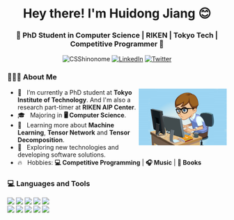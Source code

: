 <h1 align="center">Hey there! I'm Huidong Jiang 😊 </h1>
<h3 align="center">🚀 PhD Student in Computer Science | RIKEN | Tokyo Tech | Competitive Programmer  🚀</h3>

<p align="center"> 
<a> <img src="https://komarev.com/ghpvc/?username=CSShinonome" alt="CSShinonome" /> </a>
<a href="https://www.linkedin.com/in/sulthannk/"><img alt="LinkedIn" src="https://img.shields.io/badge/-Sulthan_Mohaideen-blue?style=flat-square&logo=Linkedin&logoColor=white&link=https://www.linkedin.com/in/sulthannk/"></a>
<a href="https://twitter.com/huidongjiang"><img alt="Twitter" src="https://img.shields.io/badge/-Huidong Jiang-1ca0f1?style=flat-square&logo=twitter&logoColor=white&link=https://twitter.com/huidongjiang"></a>
</p>
<h3> 👨🏻‍💻 About Me </h3>
<div>
<img width = "40%" align="right" alt="PIC" height="65%" src="https://github.com/CSShinonome/CSShinonome/blob/main/Profile%20image.jpeg" />
<div align="left"> 

  - 🐼 &nbsp; I’m currently a PhD student at **Tokyo Institute of Technology**. And I'm also a research part-timer at **RIKEN AIP Center**.
  - 🎓 &nbsp; Majoring in **🖥️ Computer Science**.
  - 🌱 &nbsp; Learning more about **Machine Learning**, **Tensor Network** and **Tensor Decomposition**.
  - 🏃 &nbsp; Exploring new technologies and developing software solutions.
  - 🔥 &nbsp; Hobbies: **💻 Competitive Programming** | **🎧 Music** | **📖 Books**  
	
</div>
</div>

<div>
  <h3> 💻 Languages and Tools </h3>
  <p>
    <code><img width="10%" src="https://www.vectorlogo.zone/logos/java/java-ar21.svg"></code>
    <code><img width="10%" src="https://www.vectorlogo.zone/logos/python/python-ar21.svg"></code>
    <code><img width="10%" src="https://www.vectorlogo.zone/logos/pytorch/pytorch-ar21.svg"></code>
    <code><img width="8%" src="https://www.vectorlogo.zone/logos/r-project/r-project-official.svg"></code>
    <code><img width="10%" src="https://www.vectorlogo.zone/logos/w3_html5/w3_html5-ar21.svg"></code>
    <br />
    <code><img width="10%" src="https://www.vectorlogo.zone/logos/w3_css/w3_css-ar21.svg"></code>
    <code><img width="10%" src="https://www.vectorlogo.zone/logos/javascript/javascript-ar21.svg"></code>
    <code><img width="10%" src="https://www.vectorlogo.zone/logos/php/php-ar21.svg"></code>
    <code><img width="10%" src="https://www.vectorlogo.zone/logos/mysql/mysql-ar21.svg"></code>
    <code><img width="10%" src="https://www.vectorlogo.zone/logos/git-scm/git-scm-ar21.svg"></code>
  <p>
  </div>



